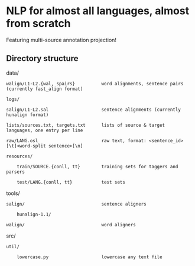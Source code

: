 # NLP for almost all languages, almost from scratch

Featuring multi-source annotation projection!

## Directory structure

data/

    walign/L1-L2.{wal, spairs}          word alignments, sentence pairs (currently fast_align format)

    logs/

    salign/L1-L2.sal                    sentence alignments (currently hunalign format)

    lists/sources.txt, targets.txt      lists of source & target languages, one entry per line

    raw/LANG.osl                        raw text, format: <sentence_id>[\t]<word-split sentence>[\n]

    resources/

        train/SOURCE.{conll, tt}        training sets for taggers and parsers

        test/LANG.{conll, tt}           test sets

tools/

    salign/                             sentence aligners

        hunalign-1.1/

    walign/                             word aligners

src/

    util/

        lowercase.py                    lowercase any text file